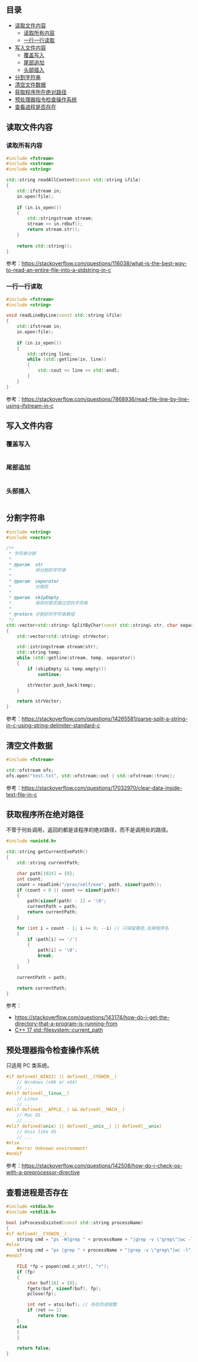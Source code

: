 ## 目录

- [读取文件内容](#读取文件内容)
  - [读取所有内容](#读取所有内容)
  - [一行一行读取](#一行一行读取)
- [写入文件内容](#写入文件内容)
  - [覆盖写入](#覆盖写入)
  - [尾部追加](#尾部追加)
  - [头部插入](#头部插入)
- [分割字符串](#分割字符串)
- [清空文件数据](#清空文件数据)
- [获取程序所在绝对路径](#获取程序所在绝对路径)
- [预处理器指令检查操作系统](#预处理器指令检查操作系统)
- [查看进程是否存在](#查看进程是否存在)

## 读取文件内容

### 读取所有内容

```c++
#include <fstream>
#include <sstream>
#include <string>

std::string readAllContent(const std::string &file)
{
    std::ifstream in;
    in.open(file);
    
    if (in.is_open())
    {
        std::stringstream stream;
        stream << in.rdbuf();
        return stream.str();
    }
    
    return std::string();
}
```

参考：<https://stackoverflow.com/questions/116038/what-is-the-best-way-to-read-an-entire-file-into-a-stdstring-in-c>

### 一行一行读取

```c++
#include <fstream>
#include <string>

void readLineByLine(const std::string &file)
{
    std::ifstream in;
    in.open(file);
    
    if (in.is_open())
    {
        std::string line;
        while (std::getline(in, line))
        {
            std::cout << line << std::endl;
        }
    }
}
```

参考：<https://stackoverflow.com/questions/7868936/read-file-line-by-line-using-ifstream-in-c>

## 写入文件内容

### 覆盖写入

```c++

```

### 尾部追加

```c++

```

### 头部插入

```c++

```

## 分割字符串

```c++
#include <string>
#include <vector>

/**
 * 字符串分割
 *
 * @param  str
 *         待分割的字符串
 *
 * @param  separator
 *         分隔符
 *
 * @param  skipEmpty
 *         保存时是否跳过空的字符串
 *
 * @return 分割好的字符串数组
 */
std::vector<std::string> SplitByChar(const std::string& str, char separator, bool skipEmpty = true)
{
    std::vector<std::string> strVector;

    std::istringstream stream(str);
    std::string temp;
    while (std::getline(stream, temp, separator))
    {
        if (skipEmpty && temp.empty())
            continue;

        strVector.push_back(temp);
    }

    return strVector;
}
```

参考：<https://stackoverflow.com/questions/14265581/parse-split-a-string-in-c-using-string-delimiter-standard-c>

## 清空文件数据

```c++
#include <fstream>

std::ofstream ofs;
ofs.open("test.txt", std::ofstream::out | std::ofstream::trunc);
```

参考：<https://stackoverflow.com/questions/17032970/clear-data-inside-text-file-in-c>

## 获取程序所在绝对路径

不管于何处调用，返回的都是该程序的绝对路径，而不是调用处的路径。

```c++
#include <unistd.h>

std::string getCurrentExePath()
{
    std::string currentPath;

    char path[1024] = {0};
    int count;
    count = readlink("/proc/self/exe", path, sizeof(path));
    if (count < 0 || count >= sizeof(path))
    {
        path[sizeof(path) - 1] = '\0';
        currentPath = path;
        return currentPath;
    }

    for (int i = count - 1; i >= 0; --i) // 只保留路径,去掉程序名
    {
        if (path[i] == '/')
        {
            path[i] = '\0';
            break;
        }
    }

    currentPath = path;

    return currentPath;
}
```

参考：

- <https://stackoverflow.com/questions/143174/how-do-i-get-the-directory-that-a-program-is-running-from>
- [C++ 17 std::filesystem::current_path](https://en.cppreference.com/w/cpp/filesystem/current_path)

## 预处理器指令检查操作系统

只适用 PC 类系统。

```c++
#if defined(_WIN32) || defined(__CYGWIN__)
    // Windows (x86 or x64)
    // ...
#elif defined(__linux__)
    // Linux
    // ...
#elif defined(__APPLE__) && defined(__MACH__)
    // Mac OS
    // ...
#elif defined(unix) || defined(__unix__) || defined(__unix)
    // Unix like OS
    // ...
#else
    #error Unknown environment!
#endif
```

参考：<https://stackoverflow.com/questions/142508/how-do-i-check-os-with-a-preprocessor-directive>

## 查看进程是否存在

```c++
#include <stdio.h>
#include <stdlib.h>

bool isProcessExisted(const std::string processName)
{
#if defined(__CYGWIN__)
    string cmd = "ps -W|grep " + processName + "|grep -v \"grep\"|wc -l";
#else
    string cmd = "ps |grep " + processName + "|grep -v \"grep\"|wc -l";
#endif

    FILE *fp = popen(cmd.c_str(), "r");
    if (fp)
    {
        char buf[16] = {0};
        fgets(buf, sizeof(buf), fp);
        pclose(fp);

        int ret = atoi(buf); // 存在的进程数
        if (ret >= 1)
            return true;
    }
    else
    {
    }

    return false;
}
```









